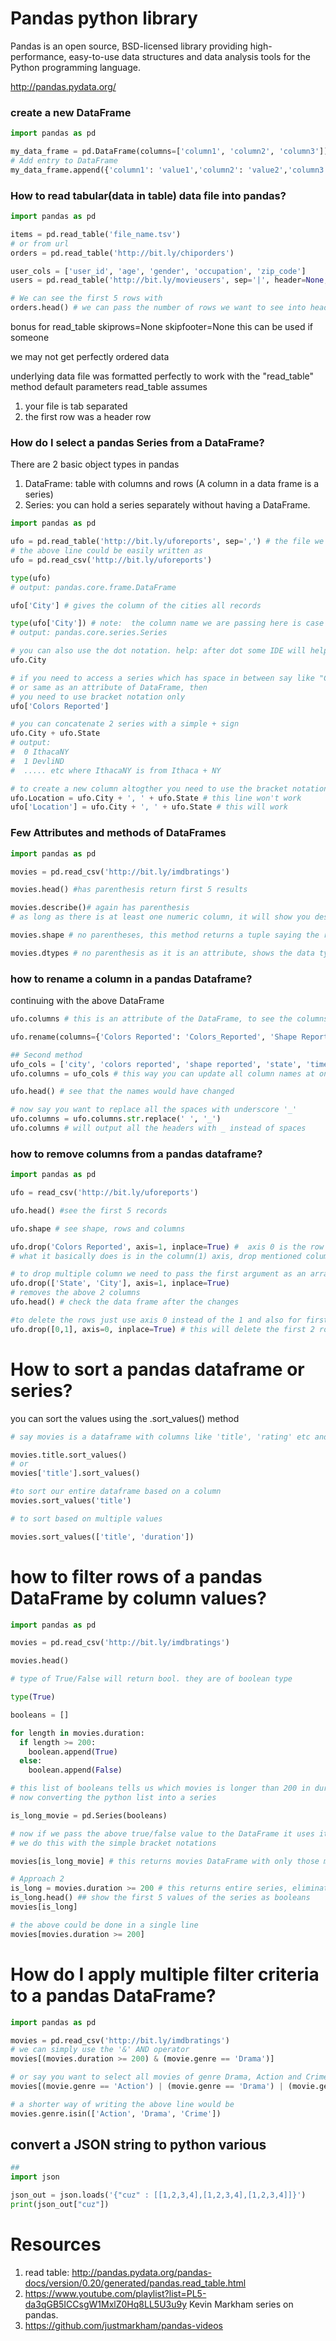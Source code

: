 # Pandas python library

Pandas is an open source, BSD-licensed library providing high-performance, easy-to-use data structures and data analysis tools for the Python programming language.

http://pandas.pydata.org/

### create a new DataFrame

```python
import pandas as pd

my_data_frame = pd.DataFrame(columns=['column1', 'column2', 'column3'])
# Add entry to DataFrame
my_data_frame.append({'column1': 'value1','column2': 'value2','column3': 'value3'})
```

### How to read tabular(data in table) data file into pandas?

```python
import pandas as pd

items = pd.read_table('file_name.tsv')
# or from url
orders = pd.read_table('http://bit.ly/chiporders')

user_cols = ['user_id', 'age', 'gender', 'occupation', 'zip_code']
users = pd.read_table('http://bit.ly/movieusers', sep='|', header=None, names=user_cols) # here the separator used by the file was | pipe, also we are passing the header info as names.

# We can see the first 5 rows with
orders.head() # we can pass the number of rows we want to see into head()
```

bonus
for read_table
skiprows=None
skipfooter=None
this can be used if someone

we may not get perfectly ordered data

underlying data file was formatted perfectly to work with the "read_table" method default parameters
read_table assumes
1. your file is tab separated
2. the first row was a header row

### How do I select a pandas Series from a DataFrame?
There are 2 basic object types in pandas
1. DataFrame: table with columns and rows (A column in a data frame is a series)
2. Series:  you can hold a series separately without having a DataFrame.

```python
import pandas as pd

ufo = pd.read_table('http://bit.ly/uforeports', sep=',') # the file we are reading is a csv comma separated file.
# the above line could be easily written as
ufo = pd.read_csv('http://bit.ly/uforeports')

type(ufo)
# output: pandas.core.frame.DataFrame

ufo['City'] # gives the column of the cities all records

type(ufo['City']) # note:  the column name we are passing here is case sensitive
# output: pandas.core.series.Series

# you can also use the dot notation. help: after dot some IDE will help with a tab or something
ufo.City

# if you need to access a series which has space in between say like "Colors Reported"
# or same as an attribute of DataFrame, then
# you need to use bracket notation only
ufo['Colors Reported']

# you can concatenate 2 series with a simple + sign
ufo.City + ufo.State
# output:
#  0 IthacaNY
#  1 DevliND
#  ..... etc where IthacaNY is from Ithaca + NY

# to create a new column altogther you need to use the bracket notation. Dot notation won't work
ufo.Location = ufo.City + ', ' + ufo.State # this line won't work
ufo['Location'] = ufo.City + ', ' + ufo.State # this will work

```

### Few Attributes and methods of DataFrames

```python
import pandas as pd

movies = pd.read_csv('http://bit.ly/imdbratings')

movies.head() #has parenthesis return first 5 results

movies.describe()# again has parenthesis
# as long as there is at least one numeric column, it will show you descriptive statistics of all numeric columns

movies.shape # no parentheses, this method returns a tuple saying the rows, columns our dataframe has

movies.dtypes # no parenthesis as it is an attribute, shows the data types of each columns
```

### how to rename a column in a pandas Dataframe?

continuing with the above DataFrame
```python
ufo.columns # this is an attribute of the DataFrame, to see the columns

ufo.rename(columns={'Colors Reported': 'Colors_Reported', 'Shape Reported': 'Shape_Reported', inplace=True})

## Second method
ufo_cols = ['city', 'colors reported', 'shape reported', 'state', 'time']
ufo.columns = ufo_cols # this way you can update all column names at once

ufo.head() # see that the names would have changed

# now say you want to replace all the spaces with underscore '_'
ufo.columns = ufo.columns.str.replace(' ', '_')
ufo.columns # will output all the headers with _ instead of spaces

```

### how to remove columns from a pandas dataframe?

```python
import pandas as pd

ufo = read_csv('http://bit.ly/uforeports')

ufo.head() #see the first 5 records

ufo.shape # see shape, rows and columns

ufo.drop('Colors Reported', axis=1, inplace=True) #  axis 0 is the row axis, and axis 1 is column axis
# what it basically does is in the column(1) axis, drop mentioned column and we want this operation to occur inplace.

# to drop multiple column we need to pass the first argument as an array of column names
ufo.drop(['State', 'City'], axis=1, inplace=True)
# removes the above 2 columns
ufo.head() # check the data frame after the changes

#to delete the rows just use axis 0 instead of the 1 and also for first argument pass the labels
ufo.drop([0,1], axis=0, inplace=True) # this will delete the first 2 rows of the data frame.
```

# How to sort a pandas dataframe or series?

you can sort the values using the .sort_values() method

```python
# say movies is a dataframe with columns like 'title', 'rating' etc and you want to sort only the series say title

movies.title.sort_values()
# or
movies['title'].sort_values()

#to sort our entire dataframe based on a column
movies.sort_values('title')

# to sort based on multiple values

movies.sort_values(['title', 'duration'])

```

# how to filter rows of a pandas DataFrame by column values?

```python
import pandas as pd

movies = pd.read_csv('http://bit.ly/imdbratings')

movies.head()

# type of True/False will return bool. they are of boolean type

type(True)

booleans = []

for length in movies.duration:
  if length >= 200:
    boolean.append(True)
  else:
    boolean.append(False)

# this list of booleans tells us which movies is longer than 200 in duration
# now converting the python list into a series

is_long_movie = pd.Series(booleans)

# now if we pass the above true/false value to the DataFrame it uses it to filter out.
# we do this with the simple bracket notations

movies[is_long_movie] # this returns movies DataFrame with only those movies with duration greater than 200 mins

# Approach 2
is_long = movies.duration >= 200 # this returns entire series, eliminating the need for the for loop
is_long.head() ## show the first 5 values of the series as booleans
movies[is_long]

# the above could be done in a single line
movies[movies.duration >= 200]

```

# How do I apply multiple filter criteria to a pandas DataFrame?

```python
import pandas as pd

movies = pd.read_csv('http://bit.ly/imdbratings')
# we can simply use the '&' AND operator
movies[(movies.duration >= 200) & (movie.genre == 'Drama')]

# or say you want to select all movies of genre Drama, Action and Crime then
movies[(movie.genre == 'Action') | (movie.genre == 'Drama') | (movie.genre == 'Crime')]

# a shorter way of writing the above line would be
movies.genre.isin(['Action', 'Drama', 'Crime'])


```

## convert a JSON string to python various

``` python
##
import json

json_out = json.loads('{"cuz" : [[1,2,3,4],[1,2,3,4],[1,2,3,4]]}')
print(json_out["cuz"])

```


# Resources
1. read table: http://pandas.pydata.org/pandas-docs/version/0.20/generated/pandas.read_table.html
2. https://www.youtube.com/playlist?list=PL5-da3qGB5ICCsgW1MxlZ0Hq8LL5U3u9y Kevin Markham series on pandas.
3. https://github.com/justmarkham/pandas-videos
